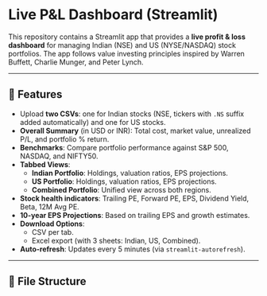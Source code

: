 ﻿# Live P&L Dashboard (Streamlit)

This repository contains a Streamlit app that provides a **live profit & loss dashboard** for managing Indian (NSE) and US (NYSE/NASDAQ) stock portfolios. The app follows value investing principles inspired by Warren Buffett, Charlie Munger, and Peter Lynch.

---

## 🚀 Features
- Upload **two CSVs**: one for Indian stocks (NSE, tickers with `.NS` suffix added automatically) and one for US stocks.
- **Overall Summary** (in USD or INR): Total cost, market value, unrealized P/L, and portfolio % return.
- **Benchmarks**: Compare portfolio performance against S&P 500, NASDAQ, and NIFTY50.
- **Tabbed Views**:
  - **Indian Portfolio**: Holdings, valuation ratios, EPS projections.
  - **US Portfolio**: Holdings, valuation ratios, EPS projections.
  - **Combined Portfolio**: Unified view across both regions.
- **Stock health indicators**: Trailing PE, Forward PE, EPS, Dividend Yield, Beta, 12M Avg PE.
- **10-year EPS Projections**: Based on trailing EPS and growth estimates.
- **Download Options**:
  - CSV per tab.
  - Excel export (with 3 sheets: Indian, US, Combined).
- **Auto-refresh**: Updates every 5 minutes (via `streamlit-autorefresh`).

---

## 📂 File Structure
